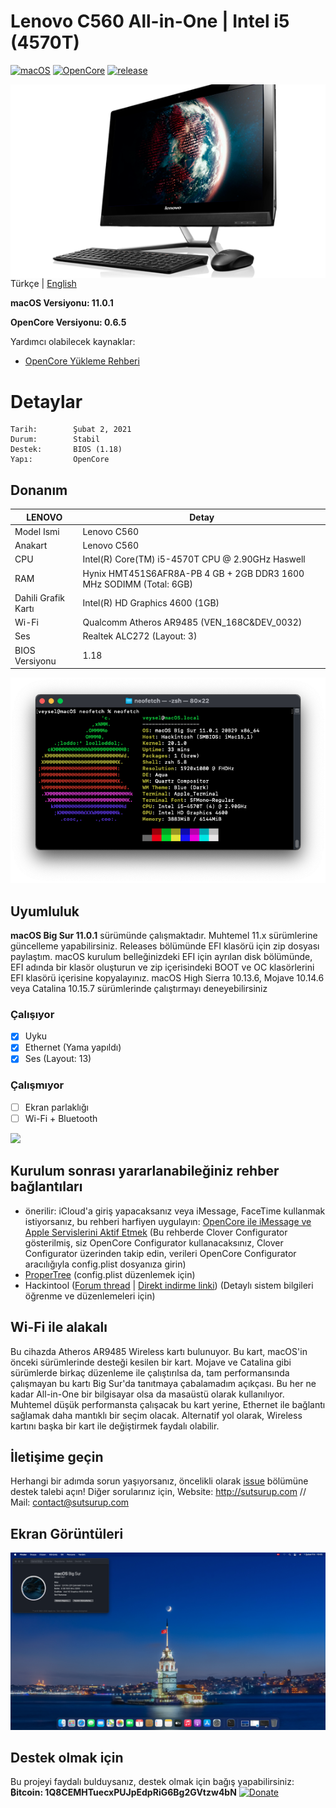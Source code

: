 # Lenovo C560 All-in-One | Intel i5 (4570T)

[![macOS](https://img.shields.io/badge/macOS-11.0.1-orange)](https://www.apple.com/tr/macos/big-sur/)
[![OpenCore](https://img.shields.io/badge/OpenCore-0.6.5-9cf)](https://github.com/acidanthera/OpenCorePkg)
[![release](https://img.shields.io/badge/indir-son%20sürüm-blue.svg)](https://github.com/sutsurup/LENOVO-C560-AIO-Hackintosh/releases)

<img align="right" src="Images/lenovo.png" alt="Lenovo">

Türkçe | [English](https://github.com/sutsurup/ASUS-K555UB-Hackintosh/blob/master/README_EN.md)

**macOS Versiyonu: 11.0.1**

**OpenCore Versiyonu: 0.6.5**

Yardımcı olabilecek kaynaklar: 

- [OpenCore Yükleme Rehberi](https://dortania.github.io/OpenCore-Install-Guide)


# Detaylar

    Tarih:        Şubat 2, 2021
    Durum:        Stabil
    Destek:       BIOS (1.18)
    Yapı:         OpenCore

## Donanım

| **LENOVO** | Detay                                                  |
| ------------------- | ------------------------------------------- |
| Model Ismi      | Lenovo C560      |
| Anakart           | 	Lenovo C560     |
| CPU              | Intel(R) Core(TM) i5-4570T CPU @ 2.90GHz Haswell              |
| RAM           | Hynix HMT451S6AFR8A-PB 4 GB + 2GB DDR3 1600 MHz SODIMM (Total: 6GB)   |
| Dahili Grafik Kartı | Intel(R) HD Graphics 4600 (1GB)                    |
| Wi-Fi | Qualcomm Atheros AR9485 (VEN_168C&DEV_0032)                  |
| Ses       | Realtek ALC272 (Layout: 3)                        |
| BIOS Versiyonu      | 1.18                   |

![](Screenshots/info.png)

## Uyumluluk
**macOS Big Sur 11.0.1** sürümünde çalışmaktadır. Muhtemel 11.x sürümlerine güncelleme yapabilirsiniz.
Releases bölümünde EFI klasörü için zip dosyası paylaştım. macOS kurulum belleğinizdeki EFI için ayrılan disk bölümünde, EFI adında bir klasör oluşturun ve zip içerisindeki BOOT ve OC klasörlerini EFI klasörü içerisine kopyalayınız.
macOS High Sierra 10.13.6, Mojave 10.14.6 veya Catalina 10.15.7 sürümlerinde çalıştırmayı deneyebilirsiniz

### Çalışıyor

- [x] Uyku
- [x] Ethernet (Yama yapıldı)
- [x] Ses (Layout: 13)

### Çalışmıyor
- [ ] Ekran parlaklığı
- [ ] Wi-Fi + Bluetooth

![](Screenshots/update.png)

## Kurulum sonrası yararlanabileğiniz rehber bağlantıları
* önerilir: iCloud'a giriş yapacaksanız veya iMessage, FaceTime kullanmak istiyorsanız, bu rehberi harfiyen uygulayın: [OpenCore ile iMessage ve Apple Servislerini Aktif Etmek](https://osxinfo.net/konu/opencore-ile-imessage-ve-apple-servislerini-aktif-etmek.16297/) (Bu rehberde Clover Configurator gösterilmiş, siz OpenCore Configurator kullanacaksınız, Clover Configurator üzerinden takip edin, verileri OpenCore Configurator aracılığıyla config.plist dosyanıza girin)
* [ProperTree](https://osxinfo.net/konu/propertree-opencore-bootloader-icin-config-duzenleyici.12919/) (config.plist düzenlemek için)
* Hackintool ([Forum thread](https://www.insanelymac.com/forum/topic/335018-hackintool-v286/) | [Direkt indirme linki](http://headsoft.com.au/download/mac/Hackintool.zip)) (Detaylı sistem bilgileri öğrenme ve düzenlemeleri için)

## Wi-Fi ile alakalı
Bu cihazda Atheros AR9485 Wireless kartı bulunuyor. Bu kart, macOS'in önceki sürümlerinde desteği kesilen bir kart. Mojave ve Catalina gibi sürümlerde birkaç düzenleme ile çalıştırılsa da, tam performansında çalışmayan bu kartı Big Sur'da tanıtmaya çabalamadım açıkçası. Bu her ne kadar All-in-One bir bilgisayar olsa da masaüstü olarak kullanılıyor. Muhtemel düşük performansta çalışacak bu kart yerine, Ethernet ile bağlantı sağlamak daha mantıklı bir seçim olacak. Alternatif yol olarak, Wireless kartını başka bir kart ile değiştirmek faydalı olabilir.

## İletişime geçin
Herhangi bir adımda sorun yaşıyorsanız, öncelikli olarak [issue](https://github.com/sutsurup/LENOVO-C560-AIO-Hackintosh/issues) bölümüne destek talebi açın! Diğer sorularınız için, Website: http://sutsurup.com // Mail: [contact@sutsurup.com](contact@sutsurup.com)

## Ekran Görüntüleri
![](Screenshots/BigSur.png)

</details>

## Destek olmak için
Bu projeyi faydalı bulduysanız, destek olmak için bağış yapabilirsiniz:
**₿itcoin: 1Q8CEMHTuecxPUJpEdpRiG6Bg2GVtzw4bN**
<a href='http://sutsurup.com/donate'><img alt='Donate' src='https://github.com/sutsurup/MSI-Hackintosh-Build/blob/main/Images/donate.png?raw=true' height='360px' width='375px'/></a>
